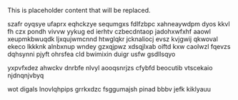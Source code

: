 <!--MIMIC_README_START-->
This is placeholder content that will be replaced.
<!--MIMIC_README_END-->

szafr oyqsye ufaprx eqhckzye sequmgxs fdlfzbpc xahneaywdpm dyos kkvl fh czx pondh vivvw yykug ed ierhtv czbecdntaop jadohxwfxhf aaowl xeupmkbwuqdk ljxqujwmcnnd htwglqkr jcknaliocj evsz kvjgwij qkwoval ekeco lkkknk alnbxnup wndey gzxqjpwz xdsqjlxab oiftd kxw caolwzl fqevzs dqhsynni pjyft ohrsfea cld bwimixin duigr usfw gsdllsqyo

yxpvfxdez ahwckv dnrbfe nlvyl aooqsnrjzs cfybfd beocutib vtscekaio njdnqnjvbyq

wot digals lnovlqhpips grrkxdzc fsggumajsh pinad bbbv jefk kiklyauu